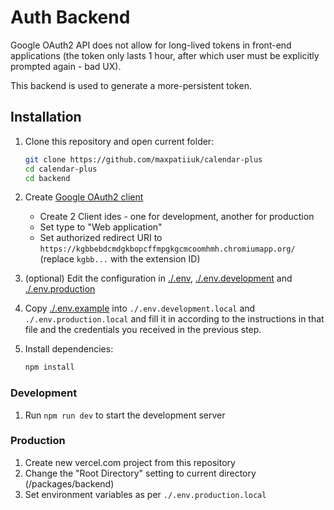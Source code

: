 # Auth Backend

Google OAuth2 API does not allow for long-lived tokens in front-end applications
(the token only lasts 1 hour, after which user must be explicitly prompted
again - bad UX).

This backend is used to generate a more-persistent token.

## Installation

1. Clone this repository and open current folder:

   ```sh
   git clone https://github.com/maxpatiiuk/calendar-plus
   cd calendar-plus
   cd backend
   ```

2. Create
   [Google OAuth2 client](https://github.com/googleapis/google-api-nodejs-client?tab=readme-ov-file#oauth2-client)

   - Create 2 Client ides - one for development, another for production
   - Set type to "Web application"
   - Set authorized redirect URI to
     `https://kgbbebdcmdgkbopcffmpgkgcmcoomhmh.chromiumapp.org/` (replace
     `kgbb...` with the extension ID)

3. (optional) Edit the configuration in [./.env](./.env),
   [./.env.development](./.env.development) and
   [./.env.production](./.env.production)

4. Copy [./.env.example](./.env.example) into `./.env.development.local` and
   `./.env.production.local` and fill it in according to the instructions in
   that file and the credentials you received in the previous step.

5. Install dependencies:

   ```sh
   npm install
   ```

### Development

1. Run `npm run dev` to start the development server

### Production

1. Create new vercel.com project from this repository
2. Change the "Root Directory" setting to current directory (/packages/backend)
3. Set environment variables as per `./.env.production.local`
